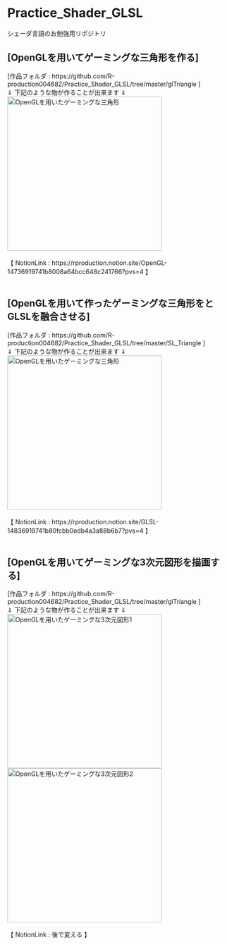 # Practice_Shader_GLSL
シェーダ言語のお勉強用リポジトリ  

<!--OpenGLを用いてゲーミングな三角形を作る-->
<h2>[OpenGLを用いてゲーミングな三角形を作る] </h2>  
[作品フォルダ : https://github.com/R-production004682/Practice_Shader_GLSL/tree/master/glTriangle ]<br>
⇓ 下記のような物が作ることが出来ます ⇓<br>
<img
  src="https://github.com/user-attachments/assets/bd0c4d1d-7db1-4fef-a45e-e1892f6cbab8"
  alt="OpenGLを用いたゲーミングな三角形" 
  width="350" /><br>

 <br>
 【 NotionLink : https://rproduction.notion.site/OpenGL-14736919741b8008a64bcc648c241766?pvs=4 】<br>
<!--End of OpenGLを用いてゲーミングな三角形を作る-->

 <br>
<!--[OpenGLを用いて作ったゲーミングな三角形をとGLSLを融合させる] -->
  <h2>[OpenGLを用いて作ったゲーミングな三角形をとGLSLを融合させる] </h2>  
  [作品フォルダ : https://github.com/R-production004682/Practice_Shader_GLSL/tree/master/SL_Triangle ]<br>
  ⇓ 下記のような物が作ることが出来ます ⇓<br>
<img
  src="https://github.com/user-attachments/assets/dccfae6b-1a66-4019-a4d2-ef508ee96426"
  alt="OpenGLを用いたゲーミングな三角形" 
  width="350" /><br>

 <br>
  【 NotionLink : https://rproduction.notion.site/GLSL-14836919741b80fcbb0edb4a3a88b6b7?pvs=4 】<br>
 <!--end of [OpenGLを用いて作ったゲーミングな三角形をとGLSLを融合させる] -->
 <br>

 <!--OpenGLを用いてゲーミングな3次元図形を描画する-->
<h2>[OpenGLを用いてゲーミングな3次元図形を描画する] </h2>  
[作品フォルダ : https://github.com/R-production004682/Practice_Shader_GLSL/tree/master/glTriangle ]<br>
⇓ 下記のような物が作ることが出来ます ⇓<br>
<img
  src="https://github.com/user-attachments/assets/de9f1f84-f45c-4e98-b81a-e97793835d9d"
  alt="OpenGLを用いたゲーミングな3次元図形1" 
  width="350" />
<img
  src="https://github.com/user-attachments/assets/b97357a1-a839-4d10-90c4-1c0f92ac75d5"
  alt="OpenGLを用いたゲーミングな3次元図形2" 
  width="350" />  
  <br>

 <br>
 【 NotionLink : 後で変える 】<br>
<!--End of OpenGLを用いてゲーミングな3次元図形を描画する-->

